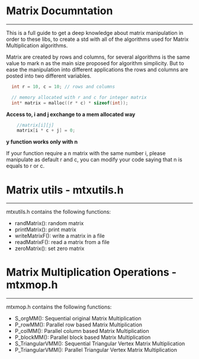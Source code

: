 # Matrix Documntation

---

This is a full guide to get a deep knowledge about matrix manipulation in order to these libs, to create a std with all of the algorithms used for Matrix Multiplication algorithms.

Matrix are created by rows and columns, for several algorithms is the same value to mark n as the main size proposed for algorithm simplicity. But to ease the manipulation into different applications the rows and columns are posted into two different variables.

```c
  int r = 10, c = 10; // rows and columns

  // memory allocated with r and c for integer matrix
  int* matrix = malloc((r * c) * sizeof(int)); 
```

**Access to, i and j exchange to a mem allocated way**

```c
    //matrix[i][j]
    matrix[i * c + j] = 0;
```

**y function works only with n**

If your function require a n matrix with the same number i, please manipulate as default r and c, you can modify your code saying that n is equals to r or c.

# Matrix utils - mtxutils.h

---

mtxutils.h contains the following functions:

- randMatrix(): random matrix
- printMatrix(): print matrix
- writeMatrixF(): write a matrix in a file
- readMatrixF(): read a matrix from a file
- zeroMatrix(): set zero matrix

# Matrix Multiplication Operations - mtxmop.h

---

mtxmop.h contains the following functions:

- S_orgMM(): Sequential original Matrix Multiplication
- P_rowMM(): Parallel row based Matrix Multiplication
- P_colMM(): Parallel column based Matrix Multiplication
- P_blockMM(): Parallel block based Matrix Multiplication
- S_TriangularVMM(): Sequential Triangular Vertex Matrix Multiplication
- P_TriangularVMM(): Parallel Triangular Vertex Matrix Multiplication